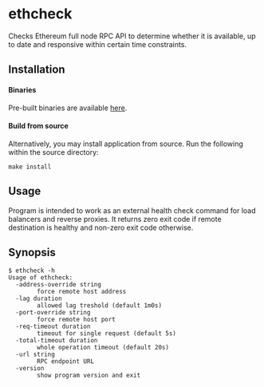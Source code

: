 ethcheck
========

Checks Ethereum full node RPC API to determine whether it is available, up to date and responsive within certain time constraints.

## Installation

#### Binaries

Pre-built binaries are available [here](https://github.com/mysteriumnetwork/ethcheck/releases/latest).

#### Build from source

Alternatively, you may install application from source. Run the following within the source directory:

```
make install
```

## Usage

Program is intended to work as an external health check command for load balancers and reverse proxies. It returns zero exit code if remote destination is healthy and non-zero exit code otherwise.

## Synopsis

```
$ ethcheck -h
Usage of ethcheck:
  -address-override string
    	force remote host address
  -lag duration
    	allowed lag treshold (default 1m0s)
  -port-override string
    	force remote host port
  -req-timeout duration
    	timeout for single request (default 5s)
  -total-timeout duration
    	whole operation timeout (default 20s)
  -url string
    	RPC endpoint URL
  -version
    	show program version and exit
```
